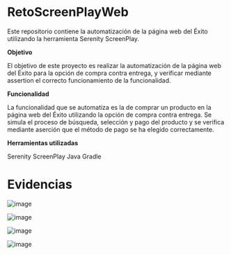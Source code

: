 # RetoScreenPlayWeb
Este repositorio contiene la automatización de la página web del Éxito utilizando la herramienta Serenity ScreenPlay.

**Objetivo**

El objetivo de este proyecto es realizar la automatización de la página web del Éxito para la opción de compra contra entrega, y verificar mediante assertion el correcto funcionamiento de la funcionalidad.

**Funcionalidad**

La funcionalidad que se automatiza es la de comprar un producto en la página web del Éxito utilizando la opción de compra contra entrega. Se simula el proceso de búsqueda, selección y pago del producto y se verifica mediante aserción que el método de pago se ha elegido correctamente.

**Herramientas utilizadas**

Serenity ScreenPlay
Java
Gradle

# Evidencias

![image](https://user-images.githubusercontent.com/107648922/229334902-12e5c784-226d-4523-b97b-d2094a11ef8a.png)


![image](https://user-images.githubusercontent.com/107648922/229334857-6ca81710-adbd-4cce-934e-70638979b515.png)

![image](https://user-images.githubusercontent.com/107648922/229334959-5d78d558-55f7-4786-8bdd-ec6dda0efe4b.png)


![image](https://user-images.githubusercontent.com/107648922/229334932-129085f6-3a3b-456d-b57b-5a8d73af9c86.png)


